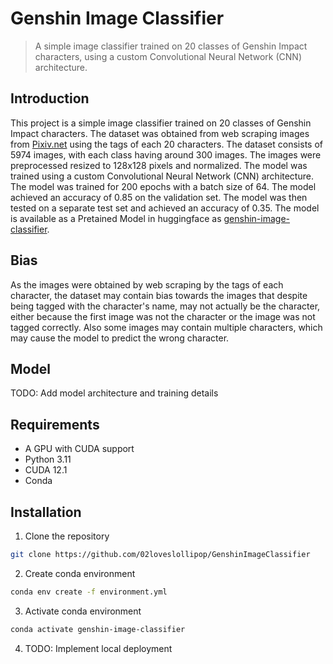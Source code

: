 # Genshin Image Classifier
> A simple image classifier trained on 20 classes of Genshin Impact characters, using a custom Convolutional Neural Network (CNN) architecture.
## Introduction
This project is a simple image classifier trained on 20 classes of Genshin Impact characters. The dataset was obtained from web scraping images from [Pixiv.net](https://www.pixiv.net/) using the tags of each 20 characters. The dataset consists of 5974 images, with each class having around 300 images. The images were preprocessed resized to 128x128 pixels and normalized. The model was trained using a custom Convolutional Neural Network (CNN) architecture. The model was trained for 200 epochs with a batch size of 64. The model achieved an accuracy of 0.85 on the validation set. The model was then tested on a separate test set and achieved an accuracy of 0.35. The model is available as a Pretained Model in huggingface as [genshin-image-classifier](https://huggingface.co/<add-link>).

## Bias
As the images were obtained by web scraping by the tags of each character, the dataset may contain bias towards the images that despite being tagged with the character's name, may not actually be the character, either because the first image was not the character or the image was not tagged correctly. Also some images may contain multiple characters, which may cause the model to predict the wrong character. 

## Model
TODO: Add model architecture and training details

## Requirements
- A GPU with CUDA support
- Python 3.11
- CUDA 12.1
- Conda

## Installation
1. Clone the repository
```bash
git clone https://github.com/02loveslollipop/GenshinImageClassifier
```	
2. Create conda environment
```bash
conda env create -f environment.yml
```
3. Activate conda environment
```bash
conda activate genshin-image-classifier
```
4. TODO: Implement local deployment

